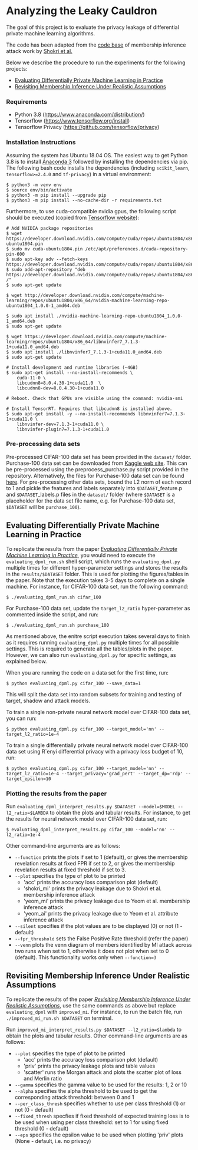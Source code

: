 # Analyzing the Leaky Cauldron

The goal of this project is to evaluate the privacy leakage of differential private machine learning algorithms.

The code has been adapted from the [code base](https://github.com/csong27/membership-inference) of membership inference attack work by [Shokri et al.](https://ieeexplore.ieee.org/document/7958568)

Below we describe the procedure to run the experiments for the following projects:
* [Evaluating Differentially Private Machine Learning in Practice](#evaluating-differentially-private-machine-learning-in-practice)
* [Revisiting Membership Inference Under Realistic Assumptions](#revisiting-membership-inference-under-realistic-assumptions)


### Requirements

- Python 3.8 (https://www.anaconda.com/distribution/)
- Tensorflow (https://www.tensorflow.org/install)
- Tensorflow Privacy (https://github.com/tensorflow/privacy)


### Installation Instructions

Assuming the system has Ubuntu 18.04 OS. The easiest way to get Python 3.8 is to install [Anaconda 3](https://www.anaconda.com/distribution/) followed by installing the dependencies via pip. The following bash code installs the dependencies (including `scikit_learn`, `tensorflow>=2.4.0` and `tf-privacy`) in a virtual environment:

```
$ python3 -m venv env
$ source env/bin/activate
$ python3 -m pip install --upgrade pip
$ python3 -m pip install --no-cache-dir -r requirements.txt
```

Furthermore, to use cuda-compatible nvidia gpus, the following script should be executed (copied from [Tensorflow website](https://www.tensorflow.org/install/gpu)):

```
# Add NVIDIA package repositories
$ wget https://developer.download.nvidia.com/compute/cuda/repos/ubuntu1804/x86_64/cuda-ubuntu1804.pin
$ sudo mv cuda-ubuntu1804.pin /etc/apt/preferences.d/cuda-repository-pin-600
$ sudo apt-key adv --fetch-keys https://developer.download.nvidia.com/compute/cuda/repos/ubuntu1804/x86_64/7fa2af80.pub
$ sudo add-apt-repository "deb https://developer.download.nvidia.com/compute/cuda/repos/ubuntu1804/x86_64/ /"
$ sudo apt-get update

$ wget http://developer.download.nvidia.com/compute/machine-learning/repos/ubuntu1804/x86_64/nvidia-machine-learning-repo-ubuntu1804_1.0.0-1_amd64.deb

$ sudo apt install ./nvidia-machine-learning-repo-ubuntu1804_1.0.0-1_amd64.deb
$ sudo apt-get update

$ wget https://developer.download.nvidia.com/compute/machine-learning/repos/ubuntu1804/x86_64/libnvinfer7_7.1.3-1+cuda11.0_amd64.deb
$ sudo apt install ./libnvinfer7_7.1.3-1+cuda11.0_amd64.deb
$ sudo apt-get update

# Install development and runtime libraries (~4GB)
$ sudo apt-get install --no-install-recommends \
    cuda-11-0 \
    libcudnn8=8.0.4.30-1+cuda11.0  \
    libcudnn8-dev=8.0.4.30-1+cuda11.0

# Reboot. Check that GPUs are visible using the command: nvidia-smi

# Install TensorRT. Requires that libcudnn8 is installed above.
$ sudo apt-get install -y --no-install-recommends libnvinfer7=7.1.3-1+cuda11.0 \
    libnvinfer-dev=7.1.3-1+cuda11.0 \
    libnvinfer-plugin7=7.1.3-1+cuda11.0
```


### Pre-processing data sets

Pre-processed CIFAR-100 data set has been provided in the `dataset/` folder. Purchase-100 data set can be downloaded from [Kaggle web site](https://www.kaggle.com/c/acquire-valued-shoppers-challenge/data). This can be pre-processed using the preprocess_purchase.py script provided in the repository. Alternatively, the files for Purchase-100 data set can be found [here](https://drive.google.com/open?id=1nDDr8OWRaliIrUZcZ-0I8sEB2WqAXdKZ).
For pre-processing other data sets, bound the L2 norm of each record to 1 and pickle the features and labels separately into `$DATASET`_feature.p and `$DATASET`_labels.p files in the `dataset/` folder (where `$DATASET` is a placeholder for the data set file name, e.g. for Purchase-100 data set, `$DATASET` will be `purchase_100`).


## Evaluating Differentially Private Machine Learning in Practice

To replicate the results from the paper [*Evaluating Differentially Private Machine Learning in Practice*](https://arxiv.org/abs/1902.08874), you would need to execute the `evaluating_dpml_run.sh` shell script, which runs the `evaluating_dpml.py` multiple times for different hyper-parameter settings and stores the results in the `results/$DATASET` folder. This is used for plotting the figures/tables in the paper. Note that the execution takes 3-5 days to complete on a single machine. For instance, for CIFAR-100 data set, run the following command:
```
$ ./evaluating_dpml_run.sh cifar_100
```
For Purchase-100 data set, update the `target_l2_ratio` hyper-parameter as commented inside the script, and run:
```
$ ./evaluating_dpml_run.sh purchase_100
```

As mentioned above, the enitre script execution takes several days to finish as it requires running `evaluating_dpml.py` multiple times for all possible settings. This is required to generate all the tables/plots in the paper. However, we can also run `evaluating_dpml.py` for specific settings, as explained below.

When you are running the code on a data set for the first time, run:
```
$ python evaluating_dpml.py cifar_100 --save_data=1
```
This will split the data set into random subsets for training and testing of target, shadow and attack models.

To train a single non-private neural network model over CIFAR-100 data set, you can run: 
```
$ python evaluating_dpml.py cifar_100 --target_model='nn' --target_l2_ratio=1e-4
```
To train a single differentially private neural network model over CIFAR-100 data set using R\`enyi differential privacy with a privacy loss budget of 10, run:
```
$ python evaluating_dpml.py cifar_100 --target_model='nn' --target_l2_ratio=1e-4 --target_privacy='grad_pert' --target_dp='rdp' --target_epsilon=10
```


### Plotting the results from the paper 

Run `evaluating_dpml_interpret_results.py $DATASET --model=$MODEL --l2_ratio=$LAMBDA` to obtain the plots and tabular results. For instance, to get the results for neural network model over CIFAR-100 data set, run:
```
$ evaluating_dpml_interpret_results.py cifar_100 --model='nn' --l2_ratio=1e-4
```

Other command-line arguments are as follows: 
- `--function` prints the plots if set to 1 (default), or gives the membership revelation results at fixed FPR if set to 2, or gives the membership revelation results at fixed threshold if set to 3.
- `--plot` specifies the type of plot to be printed
    - 'acc' prints the accuracy loss comparison plot (default)
    - 'shokri_mi' prints the privacy leakage due to Shokri et al. membership inference attack
    - 'yeom_mi' prints the privacy leakage due to Yeom et al. membership inference attack
    - 'yeom_ai' prints the privacy leakage due to Yeom et al. attribute inference attack
- `--silent` specifies if the plot values are to be displayed (0) or not (1 - default)
- `--fpr_threshold` sets the False Positive Rate threshold (refer the paper)
- `--venn` plots the venn diagram of members identified by MI attack across two runs when set to 1, otherwise it does not plot when set to 0 (default). This functionality works only when `--function=3`


## Revisiting Membership Inference Under Realistic Assumptions

To replicate the results of the paper [*Revisiting Membership Inference Under Realistic Assumptions*](https://arxiv.org/abs/2005.10881), use the same commands as above but replace `evaluating_dpml` with `improved_mi`. For instance, to run the batch file, run `./improved_mi_run.sh $DATASET` on terminal.

Run `improved_mi_interpret_results.py $DATASET --l2_ratio=$lambda` to obtain the plots and tabular results. Other command-line arguments are as follows: 
- `--plot` specifies the type of plot to be printed
    - 'acc' prints the accuracy loss comparison plot (default)
    - 'priv' prints the privacy leakage plots and table values
    - 'scatter' runs the Morgan attack and plots the scatter plot of loss and Merlin ratio
- `--gamma` specifies the gamma value to be used for the results: 1, 2 or 10
- `--alpha` specifies the alpha threshold to be used to get the corresponding attack threshold: between 0 and 1
- `--per_class_thresh` specifies whether to use per class threshold (1) or not (0 - default)
- `--fixed_thresh` specfies if fixed threshold of expected training loss is to be used when using per class threshold: set to 1 for using fixed threshold (0 - default)
- `--eps` specifies the epsilon value to be used when plotting 'priv' plots (None - default, i.e. no privacy)
